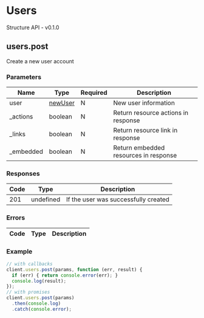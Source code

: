 # Users
Structure API - v0.1.0

## users.post
Create a new user account



### Parameters
| Name | Type | Required | Description |
| ---- | ---- | -------- | ----------- |
| user | [newUser](_schemas.md#newuser) | N | New user information |
| _actions | boolean | N | Return resource actions in response |
| _links | boolean | N | Return resource link in response |
| _embedded | boolean | N | Return embedded resources in response |

### Responses
| Code | Type | Description |
| ---- | ---- | ----------- |
| 201 | undefined | If the user was successfully created |

### Errors
| Code | Type | Description |
| ---- | ---- | ----------- |

### Example
```javascript
// with callbacks
client.users.post(params, function (err, result) {
  if (err) { return console.error(err); }
  console.log(result);
});
// with promises
client.users.post(params)
  .then(console.log)
  .catch(console.error);
```
